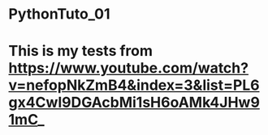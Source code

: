 # PythonTuto_01
# This is my tests from https://www.youtube.com/watch?v=nefopNkZmB4&index=3&list=PL6gx4Cwl9DGAcbMi1sH6oAMk4JHw91mC_ 
